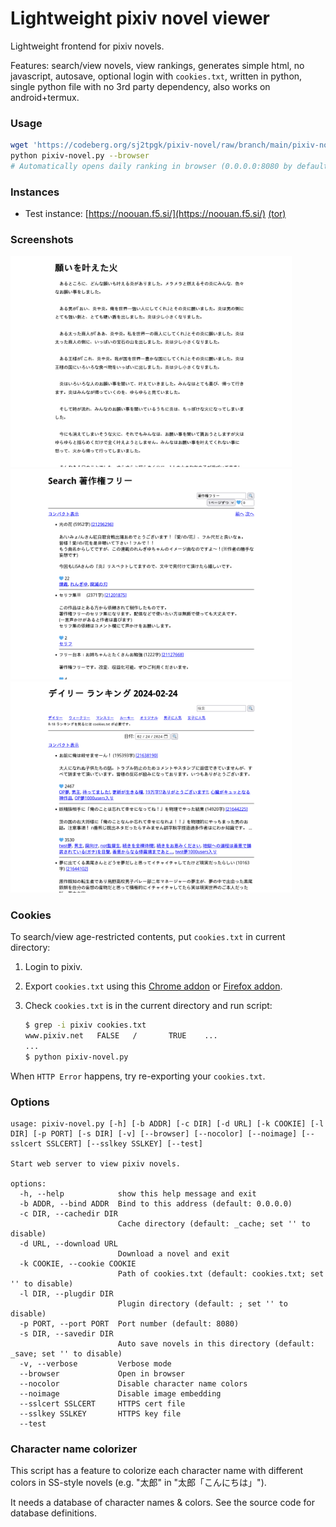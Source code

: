 <!--
TODO
- cache search result
- use external json for characters
- scroll down button
-->

<!--
md2html readme.md > readme.html
cat readme.md | awk '/@RUN/{while(substr($0,6)|getline out){print out}next}{print}'
-->

# Lightweight pixiv novel viewer

Lightweight frontend for pixiv novels.

Features: search/view novels, view rankings, generates simple html, no javascript, autosave, optional login with `cookies.txt`, written in python, single python file with no 3rd party dependency, also works on android+termux.

### Usage
``` sh
wget 'https://codeberg.org/sj2tpgk/pixiv-novel/raw/branch/main/pixiv-novel.py'
python pixiv-novel.py --browser
# Automatically opens daily ranking in browser (0.0.0.0:8080 by default)
```

### Instances

* Test instance:
  [https://noouan.f5.si/](https://noouan.f5.si/)
  [(tor)](http://jntlipzsaheskq3qdab2irgpueuv3jnizges3yywh3cw6k6xzxef6hqd.onion)

### Screenshots
<img width="450" src="images/novel.png">
<img width="450" src="images/search.png">
<img width="450" src="images/top.png">

### Cookies
To search/view age-restricted contents, put `cookies.txt` in current directory:
1. Login to pixiv.
2. Export `cookies.txt` using this [Chrome addon](https://chrome.google.com/webstore/detail/get-cookiestxt/bgaddhkoddajcdgocldbbfleckgcbcid) or [Firefox addon](https://addons.mozilla.org/ja/firefox/addon/cookies-txt/).
3. Check `cookies.txt` is in the current directory and run script:

    ```sh
    $ grep -i pixiv cookies.txt
    www.pixiv.net   FALSE   /       TRUE    ...
    ...
    $ python pixiv-novel.py
    ```

When `HTTP Error` happens, try re-exporting your `cookies.txt`.

<!-- or use document.cookie in devtool -->

### Options
```
usage: pixiv-novel.py [-h] [-b ADDR] [-c DIR] [-d URL] [-k COOKIE] [-l DIR] [-p PORT] [-s DIR] [-v] [--browser] [--nocolor] [--noimage] [--sslcert SSLCERT] [--sslkey SSLKEY] [--test]

Start web server to view pixiv novels.

options:
  -h, --help            show this help message and exit
  -b ADDR, --bind ADDR  Bind to this address (default: 0.0.0.0)
  -c DIR, --cachedir DIR
                        Cache directory (default: _cache; set '' to disable)
  -d URL, --download URL
                        Download a novel and exit
  -k COOKIE, --cookie COOKIE
                        Path of cookies.txt (default: cookies.txt; set '' to disable)
  -l DIR, --plugdir DIR
                        Plugin directory (default: ; set '' to disable)
  -p PORT, --port PORT  Port number (default: 8080)
  -s DIR, --savedir DIR
                        Auto save novels in this directory (default: _save; set '' to disable)
  -v, --verbose         Verbose mode
  --browser             Open in browser
  --nocolor             Disable character name colors
  --noimage             Disable image embedding
  --sslcert SSLCERT     HTTPS cert file
  --sslkey SSLKEY       HTTPS key file
  --test
```

### Character name colorizer
This script has a feature to colorize each character name with different colors in SS-style novels (e.g. "太郎" in "太郎「こんにちは」").

It needs a database of character names & colors.
See the source code for database definitions.

